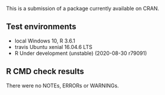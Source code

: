 This is a submission of a package currently 
available on CRAN.

## Test environments
* local Windows 10, R 3.6.1
* travis Ubuntu xenial 16.04.6 LTS
* R Under development (unstable) (2020-08-30 r79091)

## R CMD check results
There were no NOTEs, ERRORs or WARNINGs. 
 
